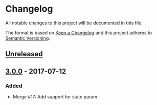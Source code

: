 # Changelog
All notable changes to this project will be documented in this file.

The format is based on [Keep a Changelog](http://keepachangelog.com/en/1.0.0/)
and this project adheres to [Semantic Versioning](http://semver.org/spec/v2.0.0.html).

## [Unreleased]

## [3.0.0] - 2017-07-12
### Added
- Merge #17: Add support for state param.

[Unreleased]: https://github.com/olivierlacan/keep-a-changelog/compare/3.0.0...HEAD
[3.0.0]: https://github.com/olivierlacan/keep-a-changelog/compare/v2.4.1...3.0.0

